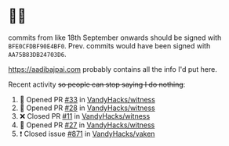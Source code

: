 # 👋🏻
<!--
**aadibajpai/aadibajpai** is a ✨ _special_ ✨ repository because its `README.md` (this file) appears on your GitHub profile.
-->
commits from like 18th September onwards should be signed with `BFE0CFDBF90E4BF0`. Prev. commits would have been signed with `AA75B83DB24703D6`.

https://aadibajpai.com probably contains all the info I'd put here.

Recent activity ~~so people can stop saying I do nothing~~:
<!--START_SECTION:activity-->
1. 💪 Opened PR [#33](https://github.com/VandyHacks/witness/pull/33) in [VandyHacks/witness](https://github.com/VandyHacks/witness)
2. 💪 Opened PR [#28](https://github.com/VandyHacks/witness/pull/28) in [VandyHacks/witness](https://github.com/VandyHacks/witness)
3. ❌ Closed PR [#11](https://github.com/VandyHacks/witness/pull/11) in [VandyHacks/witness](https://github.com/VandyHacks/witness)
4. 💪 Opened PR [#27](https://github.com/VandyHacks/witness/pull/27) in [VandyHacks/witness](https://github.com/VandyHacks/witness)
5. ❗️ Closed issue [#871](https://github.com/VandyHacks/vaken/issues/871) in [VandyHacks/vaken](https://github.com/VandyHacks/vaken)
<!--END_SECTION:activity-->
